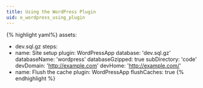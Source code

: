 ```yaml
---
title: Using the WordPress Plugin
uid: e_wordpress_using_plugin
---
```


{% highlight yaml%}
 assets:
  - dev.sql.gz
  steps:
  - name: Site setup
    plugin: WordPressApp
    database: 'dev.sql.gz'
    databaseName: 'wordpress'
    databaseGzipped: true
    subDirectory: 'code'
    devDomain: 'http://example.com'
    devHome: 'http://example.com/'
  - name: Flush the cache
    plugin: WordPressApp
    flushCaches: true
{% endhighlight %}
